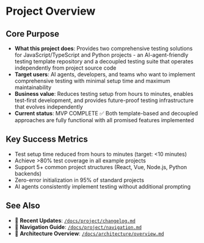 # Project Overview

## Core Purpose
- **What this project does**: Provides two comprehensive testing solutions for JavaScript/TypeScript and Python projects - an AI-agent-friendly testing template repository and a decoupled testing suite that operates independently from project source code
- **Target users**: AI agents, developers, and teams who want to implement comprehensive testing with minimal setup time and maximum maintainability
- **Business value**: Reduces testing setup from hours to minutes, enables test-first development, and provides future-proof testing infrastructure that evolves independently
- **Current status**: MVP COMPLETE ✅ Both template-based and decoupled approaches are fully functional with all promised features implemented

## Key Success Metrics
- Test setup time reduced from hours to minutes (target: <10 minutes)
- Achieve >80% test coverage in all example projects
- Support 5+ common project structures (React, Vue, Node.js, Python backends)
- Zero-error initialization in 95% of standard projects
- AI agents consistently implement testing without additional prompting

## See Also
- 📖 **Recent Updates**: [`/docs/project/changelog.md`](./changelog.md)
- 📖 **Navigation Guide**: [`/docs/project/navigation.md`](./navigation.md)
- 📖 **Architecture Overview**: [`/docs/architecture/overview.md`](../architecture/overview.md)